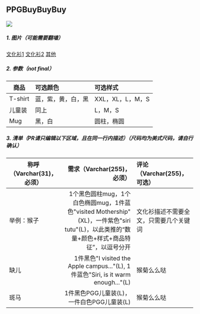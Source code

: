 ## PPGBuyBuyBuy
![](http://cdn.macrumors.com/article-new/2011/07/applecampusshirt-500x325.jpg)

##### 1. 图片（可能需要翻墙）
[文化衫1](http://www.cultofmac.com/175839/these-are-all-the-shirts-apple-sells-at-the-company-store-in-cupertino-gallery/)
[文化衫2](http://www.cultofmac.com/426461/apple-only-sells-these-retrotastic-t-shirts-at-its-campus-store/)
[其他](https://www.google.com/search?q=apple+store+mugs&biw=1892&bih=682&source=lnms&tbm=isch&sa=X&ved=0ahUKEwjozrHUrMLMAhUS5mMKHZ-3AYMQ_AUIBygC#imgrc=nCVv58K_LcsdtM%3A)

##### 2. 参数（not final）
| 商品|可选颜色|可选样式|
| ------------- |:-------------| :-----|
| T-shirt|蓝，紫，黄，白，黑|XXL，XL，L，M，S|
| 儿童装|同上|L，M，S|
| Mug|黑，白|圆柱，椭圆|

##### 3. 清单（PR请只编辑以下区域，且在同一行内描述）（__尺码均为美式尺码，请自行确认__）
| 称呼（Varchar(31)，必须）| 需求（Varchar(255)，必须）| 评论（Varchar(255)，可选）|
| ------------- |-------------:| :-----|
| 举例：猴子       | 1个黑色圆柱mug，1个白色椭圆mug，1件蓝色"visited Mothership"(XL)，一件紫色"siri tutu"(L)，以此类推的“数量+颜色+样式+商品特征”，以逗号分开 |文化衫描述不需要全文，只需要几个关键词|
| 缺儿 | 1件黑色"I visited the Apple campus..."(L), 1件蓝色"Siri, is it warm enough..."(L) | 猴菊么么哒 |
| 斑马 | 1件黑色PGG儿童装(L)，一件白色PGG儿童装(L) | 猴菊么么哒 |
